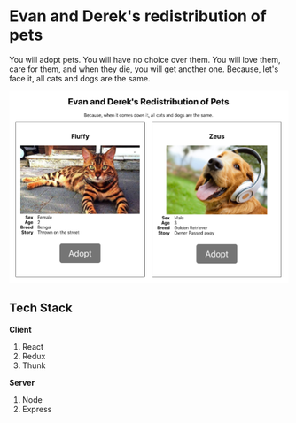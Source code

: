 # Evan and Derek's redistribution of pets

You will adopt pets. You will have no choice over them. You will love them, care for them, and when they die, you will get another one. Because, let's face it, all cats and dogs are the same.

![screen shot of app](./assets/screenshot.png)

## Tech Stack

**Client**

1. React
2. Redux
3. Thunk

**Server**

1. Node
2. Express
